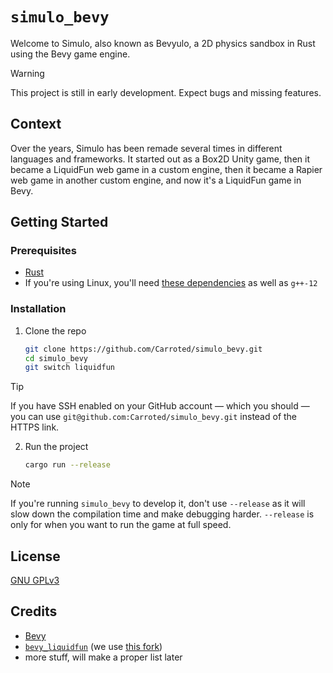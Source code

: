 # `simulo_bevy`

Welcome to Simulo, also known as Bevyulo, a 2D physics sandbox in Rust using the Bevy game engine.

> [!WARNING]
> This project is still in early development. Expect bugs and missing features.

## Context

Over the years, Simulo has been remade several times in different languages and frameworks. It started out as a Box2D Unity game, then it became a LiquidFun web game in a custom engine, then it became a Rapier web game in another custom engine, and now it's a LiquidFun game in Bevy.

## Getting Started

### Prerequisites

- [Rust](https://rustup.rs/)
- If you're using Linux, you'll need [these dependencies](https://github.com/bevyengine/bevy/blob/main/docs/linux_dependencies.md) as well as `g++-12`

### Installation

1. Clone the repo

   ```sh
   git clone https://github.com/Carroted/simulo_bevy.git
   cd simulo_bevy
   git switch liquidfun
   ```

> [!TIP]
> If you have SSH enabled on your GitHub account &mdash; which you should &mdash; you can use `git@github.com:Carroted/simulo_bevy.git` instead of the HTTPS link.

2. Run the project

   ```sh
   cargo run --release
   ```

> [!NOTE]
> If you're running `simulo_bevy` to develop it, don't use `--release` as it will slow down the compilation time and make debugging harder. `--release` is only for when you want to run the game at full speed.

## License

[GNU GPLv3](https://choosealicense.com/licenses/gpl-3.0/)

## Credits

- [Bevy](https://bevyengine.org/)
- [`bevy_liquidfun`](https://github.com/mmatvein/bevy_liquidfun) (we use [this fork](https://github.com/Carroted/bevy_liquidfun))
- more stuff, will make a proper list later
